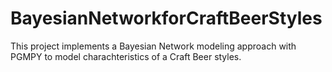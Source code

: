 # BayesianNetworkforCraftBeerStyles
This project implements a Bayesian Network modeling approach with PGMPY to model charachteristics of a Craft Beer styles.
